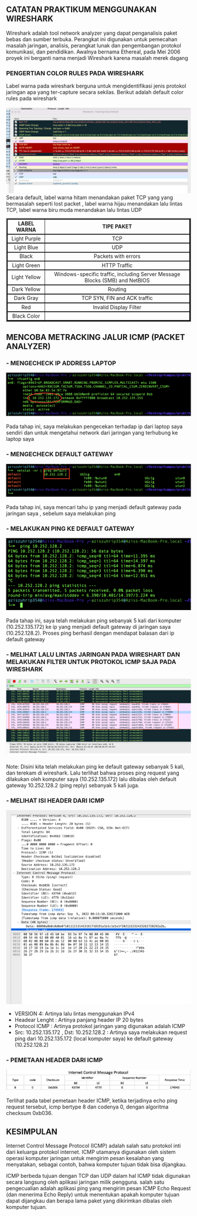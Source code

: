 ## CATATAN PRAKTIKUM MENGGUNAKAN WIRESHARK

Wireshark adalah tool network analyzer yang dapat penganalisis paket bebas dan sumber terbuka. Perangkat ini digunakan untuk pemecahan masalah jaringan, analisis, perangkat lunak dan pengembangan protokol komunikasi, dan pendidikan. Awalnya bernama Ethereal, pada Mei 2006 proyek ini berganti nama menjadi Wireshark karena masalah merek dagang

### PENGERTIAN COLOR RULES PADA WIRESHARK
Label warna pada wireshark berguna untuk mengidentifikasi jenis protokol jaringan apa yang ter-capture secara sekilas. Berikut adalah default color rules pada wireshark
<br>
<br>
<img src="../assets/prak2-ss1.png">
<br>
Secara default, label warna hitam menandakan paket TCP yang yang bermasalah seperti lost packet , label warna hijau menandakan lalu lintas TCP, label warna biru muda menandakan lalu lintas UDP
<br>
<table width="100%" border="2" cellpadding="0" style="border-collapse: collapse;">
   <tr style="border: 2px solid black"> 
        <td style="text-align: center; font-weight:bold ">
            LABEL WARNA
        </td>
        <td style="text-align: center; font-weight:bold ">
            TIPE PAKET
        </td>
   </tr>
   <tr style="border: 2px solid black"> 
        <td style="text-align: center">
            Light Purple	
        </td>
        <td style="text-align: center">
            TCP 
        </td>
   </tr>
   <tr style="border: 2px solid black"> 
        <td style="text-align: center">
            Light Blue	
        </td>
        <td style="text-align: center">
            UDP
        </td>
   </tr>
   <tr style="border: 2px solid black"> 
        <td style="text-align: center">
            Black
        </td>
        <td style="text-align: center">
            Packets with errors
        </td>
   </tr>
   <tr style="border: 2px solid black"> 
        <td style="text-align: center">
            Light Green	
        </td>
        <td style="text-align: center">
            HTTP Traffic
        </td>
   </tr>
   <tr style="border: 2px solid black"> 
        <td style="text-align: center">
            Light Yellow	
        </td>
        <td style="text-align: center">
            Windows-specific traffic, including Server Message Blocks (SMB) and NetBIOS
        </td>
   </tr>
   <tr style="border: 2px solid black"> 
        <td style="text-align: center">
            Dark Yellow	
        </td>
        <td style="text-align: center">
            Routing
        </td>
   </tr>
   <tr style="border: 2px solid black"> 
        <td style="text-align: center">
            Dark Gray
        </td>
        <td style="text-align: center">
            TCP SYN, FIN and ACK traffic
        </td>
   </tr>
   <tr style="border: 2px solid black"> 
        <td style="text-align: center">
            Red
        </td>
        <td style="text-align: center">
            Invalid Display Filter
        </td>
   </tr>
   <tr style="border: 2px solid black"> 
        <td style="text-align: center">
            Black Color	
        </td>
        <td style="text-align: center">
        </td>
   </tr>
</table>

## MENCOBA METRACKING JALUR ICMP (PACKET ANALYZER)

### - MENGECHECK IP ADDRESS LAPTOP 
<img src="../assets/prak2-ss-2.png">  
</br>
</br>
Pada tahap ini, saya melakukan pengecekan terhadap ip dari laptop saya sendiri dan untuk mengetahui network dari jaringan yang terhubung ke laptop saya

### - MENGECHECK DEFAULT GATEWAY 
<img src="../assets/prak2-ss-3.png">
</br>
</br>
Pada tahap ini, saya mencari tahu ip yang menjadi default gateway pada jaringan saya , sebelum saya melakukan ping

### - MELAKUKAN PING KE DEFAULT GATEWAY
<img src="../assets/prak2-ss-4.png">
<br>
<br>
Pada tahap ini, saya telah melakukan ping sebanyak 5 kali dari komputer (10.252.135.172) ke ip yang menjadi default gateway di jaringan saya (10.252.128.2). Proses ping berhasil dengan mendapat balasan dari ip default gateway

### - MELIHAT LALU LINTAS JARINGAN PADA WIRESHART DAN MELAKUKAN FILTER UNTUK PROTOKOL ICMP SAJA PADA WIRESHARK
<img src="../assets/prak2-ss-5.png">
<br>
<br>
Note: Disini kita telah melakukan ping ke default gateway sebanyak 5 kali, dan terekam di wireshark. Lalu terlihat bahwa proses ping request yang dilakukan oleh komputer saya (10.252.135.172) lalu dibalas oleh default gateway 10.252.128.2 (ping reply) sebanyak 5 kali juga.

### - MELIHAT ISI HEADER DARI ICMP 
<img src="../assets/prak2-ss-6.png">

- VERSION 4: Artinya lalu lintas menggunakan IPv4
- Headear Lenght : Artinya panjang header IP 20 bytes
- Protocol ICMP : Artinya protokol jaringan yang digunakan adalah ICMP
- Src: 10.252.135.172 , Dst: 10.252.128.2 : Artinya saya melakukan request ping dari 10.252.135.172 (local komputer saya) ke default gateway (10.252.128.2)

### - PEMETAAN HEADER DARI ICMP
<img src="../assets/prak2-ss-7.png">
</br>
</br>
Terlihat pada tabel pemetaan header ICMP, ketika terjadinya echo ping request tersebut, icmp bertype 8 dan codenya 0, dengan algoritma checksum 0xb036.

## KESIMPULAN 
Internet Control Message Protocol (ICMP) adalah salah satu protokol inti dari keluarga protokol internet. ICMP utamanya digunakan oleh sistem operasi komputer jaringan untuk mengirim pesan kesalahan yang menyatakan, sebagai contoh, bahwa komputer tujuan tidak bisa dijangkau.

ICMP berbeda tujuan dengan TCP dan UDP dalam hal ICMP tidak digunakan secara langsung oleh aplikasi jaringan milik pengguna. salah satu pengecualian adalah aplikasi ping yang mengirim pesan ICMP Echo Request (dan menerima Echo Reply) untuk menentukan apakah komputer tujuan dapat dijangkau dan berapa lama paket yang dikirimkan dibalas oleh komputer tujuan.

